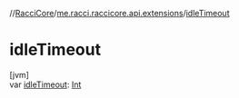 //[RacciCore](../../index.md)/[me.racci.raccicore.api.extensions](index.md)/[idleTimeout](idle-timeout.md)

# idleTimeout

[jvm]\
var [idleTimeout](idle-timeout.md): [Int](https://kotlinlang.org/api/latest/jvm/stdlib/kotlin/-int/index.html)
